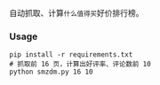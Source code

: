 自动抓取、计算`什么值得买`好价排行榜。

### Usage
``` shell
pip install -r requirements.txt
# 抓取前 16 页，计算出好评率、评论数前 10
python smzdm.py 16 10
```
